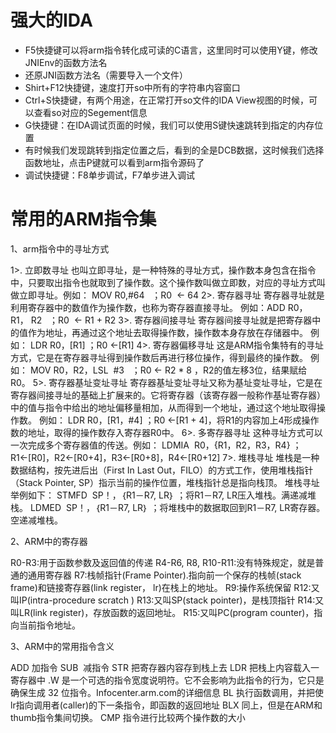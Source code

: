 # 强大的IDA
* F5快捷键可以将arm指令转化成可读的C语言，这里同时可以使用Y键，修改JNIEnv的函数方法名
* 还原JNI函数方法名（需要导入一个文件）
* Shirt+F12快捷键，速度打开so中所有的字符串内容窗口
* Ctrl+S快捷键，有两个用途，在正常打开so文件的IDA View视图的时候，可以查看so对应的Segement信息
* G快捷键：在IDA调试页面的时候，我们可以使用S键快速跳转到指定的内存位置
* 有时候我们发现跳转到指定位置之后，看到的全是DCB数据，这时候我们选择函数地址，点击P键就可以看到arm指令源码了
* 调试快捷键：F8单步调试，F7单步进入调试

# 常用的ARM指令集

1、arm指令中的寻址方式

1>. 立即数寻址
也叫立即寻址，是一种特殊的寻址方式，操作数本身包含在指令中，只要取出指令也就取到了操作数。这个操作数叫做立即数，对应的寻址方式叫做立即寻址。例如：
MOV R0,#64   ；R0  ← 64
2>. 寄存器寻址
寄存器寻址就是利用寄存器中的数值作为操作数，也称为寄存器直接寻址。
例如：ADD R0，R1， R2   ；R0  ← R1 + R2
3>. 寄存器间接寻址
寄存器间接寻址就是把寄存器中的值作为地址，再通过这个地址去取得操作数，操作数本身存放在存储器中。
例如：
LDR R0，[R1]	；R0 ←[R1]
4>. 寄存器偏移寻址
这是ARM指令集特有的寻址方式，它是在寄存器寻址得到操作数后再进行移位操作，得到最终的操作数。
例如：
MOV R0，R2，LSL  #3   ；R0 ← R2 * 8 ，R2的值左移3位，结果赋给R0。
5>. 寄存器基址变址寻址
寄存器基址变址寻址又称为基址变址寻址，它是在寄存器间接寻址的基础上扩展来的。它将寄存器（该寄存器一般称作基址寄存器）中的值与指令中给出的地址偏移量相加，从而得到一个地址，通过这个地址取得操作数。
例如：
LDR R0，[R1，#4]	；R0 ←[R1 + 4]，将R1的内容加上4形成操作数的地址，取得的操作数存入寄存器R0中。
6>. 多寄存器寻址
这种寻址方式可以一次完成多个寄存器值的传送。例如：
LDMIA  R0，{R1，R2，R3，R4}	；R1←[R0]，R2←[R0+4]，R3←[R0+8]，R4←[R0+12]
7>. 堆栈寻址
堆栈是一种数据结构，按先进后出（First In Last Out，FILO）的方式工作，使用堆栈指针（Stack Pointer, SP）指示当前的操作位置，堆栈指针总是指向栈顶。
堆栈寻址举例如下：
STMFD  SP！，｛R1－R7, LR｝	；将R1－R7, LR压入堆栈。满递减堆栈。
LDMED  SP！，｛R1－R7, LR｝	；将堆栈中的数据取回到R1－R7, LR寄存器。空递减堆栈。

2、ARM中的寄存器

R0-R3:用于函数参数及返回值的传递
R4-R6, R8, R10-R11:没有特殊规定，就是普通的通用寄存器
R7:栈帧指针(Frame Pointer).指向前一个保存的栈帧(stack frame)和链接寄存器(link register， lr)在栈上的地址。
R9:操作系统保留
R12:又叫IP(intra-procedure scratch )
R13:又叫SP(stack pointer)，是栈顶指针
R14:又叫LR(link register)，存放函数的返回地址。
R15:又叫PC(program counter)，指向当前指令地址。

3、ARM中的常用指令含义

ADD	加指令
SUB 	减指令
STR	把寄存器内容存到栈上去
LDR	把栈上内容载入一寄存器中
.W	是一个可选的指令宽度说明符。它不会影响为此指令的行为，它只是确保生成 32 位指令。Infocenter.arm.com的详细信息
BL	执行函数调用，并把使lr指向调用者(caller)的下一条指令，即函数的返回地址
BLX	同上，但是在ARM和thumb指令集间切换。
CMP	指令进行比较两个操作数的大小


